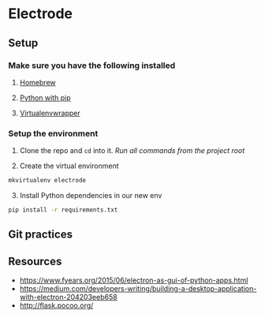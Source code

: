 # Electrode
## Setup
### Make sure you have the following installed

1. [Homebrew](http://brew.sh/)

2. [Python with pip](http://stackoverflow.com/a/17271838)

3. [Virtualenvwrapper](https://virtualenvwrapper.readthedocs.org/en/latest/)

### Setup the environment
1. Clone the repo and `cd` into it. *Run all commands from the project root*

2. Create the virtual environment
```Bash
mkvirtualenv electrode
```

3. Install Python dependencies in our new env
```Bash
pip install -r requirements.txt
```

## Git practices

## Resources
- https://www.fyears.org/2015/06/electron-as-gui-of-python-apps.html
- https://medium.com/developers-writing/building-a-desktop-application-with-electron-204203eeb658
- http://flask.pocoo.org/
